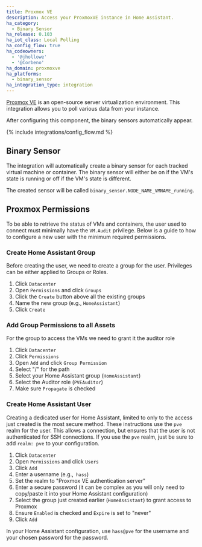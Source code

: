 ```yaml
---
title: Proxmox VE
description: Access your ProxmoxVE instance in Home Assistant.
ha_category:
  - Binary Sensor
ha_release: 0.103
ha_iot_class: Local Polling
ha_config_flow: true
ha_codeowners:
  - '@jhollowe'
  - '@Corbeno'
ha_domain: proxmoxve
ha_platforms:
  - binary_sensor
ha_integration_type: integration
---
```


[Proxmox VE](https://www.proxmox.com/en/) is an open-source server virtualization environment. This integration allows you to poll various data from your instance.

After configuring this component, the binary sensors automatically appear.

{% include integrations/config_flow.md %}

## Binary Sensor

The integration will automatically create a binary sensor for each tracked virtual machine or container. The binary sensor will either be on if the VM's state is running or off if the VM's state is different.

The created sensor will be called `binary_sensor.NODE_NAME_VMNAME_running`.

## Proxmox Permissions

To be able to retrieve the status of VMs and containers, the user used to connect must minimally have the `VM.Audit` privilege. Below is a guide to how to configure a new user with the minimum required permissions.

### Create Home Assistant Group

Before creating the user, we need to create a group for the user.
Privileges can be either applied to Groups or Roles.

1. Click `Datacenter`
2. Open `Permissions` and click `Groups`
3. Click the `Create` button above all the existing groups
4. Name the new group (e.g., `HomeAssistant`)
5. Click `Create`

### Add Group Permissions to all Assets

For the group to access the VMs we need to grant it the auditor role

1. Click `Datacenter`
2. Click `Permissions`
3. Open `Add` and click `Group Permission`
4. Select "/" for the path
5. Select your Home Assistant group (`HomeAssistant`)
6. Select the Auditor role (`PVEAuditor`)
7. Make sure `Propagate` is checked

### Create Home Assistant User

Creating a dedicated user for Home Assistant, limited to only to the access just created is the most secure method. These instructions use the `pve` realm for the user. This allows a connection, but ensures that the user is not authenticated for SSH connections. If you use the `pve` realm, just be sure to add `realm: pve` to your configuration.

1. Click `Datacenter`
2. Open `Permissions` and click `Users`
3. Click `Add`
4. Enter a username (e.g.,` hass`)
5. Set the realm to "Proxmox VE authentication server"
6. Enter a secure password (it can be complex as you will only need to copy/paste it into your Home Assistant configuration)
7. Select the group just created earlier (`HomeAssistant`) to grant access to Proxmox
8. Ensure `Enabled` is checked and `Expire` is set to "never"
9. Click `Add`

In your Home Assistant configuration, use `hass@pve` for the username and your chosen password for the password.
